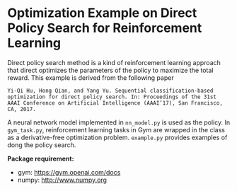 # Optimization Example on Direct Policy Search for Reinforcement Learning

Direct policy search method is a kind of reinforcement learning approach that direct optimizes the parameters of the policy to maximize the total reward. This example is derived from the following paper 
```
Yi-Qi Hu, Hong Qian, and Yang Yu. Sequential classification-based optimization for direct policy search. In: Proceedings of the 31st AAAI Conference on Artificial Intelligence (AAAI’17), San Francisco, CA, 2017.
```

A neural network model implemented in `nn_model.py` is used as the policy. In `gym_task.py`, reinforcement learning tasks in Gym are wrapped in the class as a derivative-free optimization problem. `example.py` provides examples of dong the policy search.

__Package requirement:__
* gym: https://gym.openai.com/docs
* numpy: http://www.numpy.org